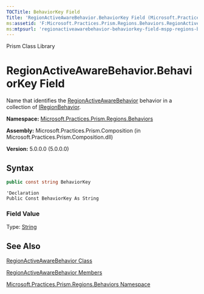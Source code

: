 ```yaml
---
TOCTitle: BehaviorKey Field
Title: 'RegionActiveAwareBehavior.BehaviorKey Field (Microsoft.Practices.Prism.Regions.Behaviors)'
ms:assetid: 'F:Microsoft.Practices.Prism.Regions.Behaviors.RegionActiveAwareBehavior.BehaviorKey'
ms:mtpsurl: 'regionactiveawarebehavior-behaviorkey-field-mspp-regions-behaviors.md'
---
```


Prism Class Library

# RegionActiveAwareBehavior.BehaviorKey Field

Name that identifies the [RegionActiveAwareBehavior](regionactiveawarebehavior-class-mspp-regions-behaviors.md) behavior in a collection of [IRegionBehavior](iregionbehavior-interface-mspp-regions.md).

**Namespace:** [Microsoft.Practices.Prism.Regions.Behaviors](mspp-regions-behaviors-namespace.md)

**Assembly:** Microsoft.Practices.Prism.Composition (in Microsoft.Practices.Prism.Composition.dll)

**Version:** 5.0.0.0 (5.0.0.0)

## Syntax

```C#
public const string BehaviorKey
```

```VB
'Declaration
Public Const BehaviorKey As String
```

### Field Value

Type: [String](http://msdn.microsoft.com/en-us/library/s1wwdcbf)

## See Also

[RegionActiveAwareBehavior Class](regionactiveawarebehavior-class-mspp-regions-behaviors.md)

[RegionActiveAwareBehavior Members](regionactiveawarebehavior-members-mspp-regions-behaviors.md)

[Microsoft.Practices.Prism.Regions.Behaviors Namespace](mspp-regions-behaviors-namespace.md)
